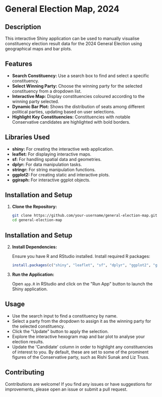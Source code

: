 # General Election Map, 2024

## Description

This interactive Shiny application can be used to manually visualise constituency election result data for the 2024 General Election using geographical maps and bar plots.

## Features

- **Search Constituency:** Use a search box to find and select a specific constituency.
- **Select Winning Party:** Choose the winning party for the selected constituency from a dropdown list.
- **Interactive Map:** Display constituencies coloured according to the winning party selected.
- **Dynamic Bar Plot:** Shows the distribution of seats among different political parties, updating based on user selections.
- **Highlight Key Constituencies:** Constituencies with notable Conservative candidates are highlighted with bold borders.

## Libraries Used

- **shiny:** For creating the interactive web application.
- **leaflet:** For displaying interactive maps.
- **sf:** For handling spatial data and geometries.
- **dplyr:** For data manipulation tasks.
- **stringr:** For string manipulation functions.
- **ggplot2:** For creating static and interactive plots.
- **ggiraph:** For interactive ggplot objects.

## Installation and Setup

1. **Clone the Repository:**

   ```bash
   git clone https://github.com/your-username/general-election-map.git
   cd general-election-map

## Installation and Setup

2. **Install Dependencies:**

   Ensure you have R and RStudio installed. Install required R packages:

   ```r
   install.packages(c("shiny", "leaflet", "sf", "dplyr", "ggplot2", "ggiraph"))

3. **Run the Application:**

   Open `app.R` in RStudio and click on the "Run App" button to launch the Shiny application.

## Usage

- Use the search input to find a constituency by name.
- Select a party from the dropdown to assign it as the winning party for the selected constituency.
- Click the "Update" button to apply the selection.
- Explore the interactive hexogram map and bar plot to analyse your election results.
- Update the 'Candidate' column in order to highlight any constituencies of interest to you. By default, these are set to some of the prominent figures of the Conservative party, such as Rishi Sunak and Liz Truss.

## Contributing

Contributions are welcome! If you find any issues or have suggestions for improvements, please open an issue or submit a pull request.
